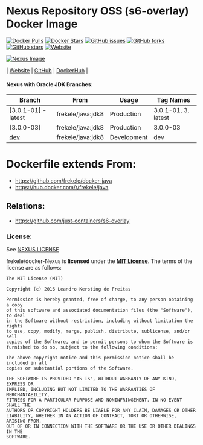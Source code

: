 # Nexus Repository OSS (s6-overlay) Docker Image

[![Docker Pulls](https://img.shields.io/docker/pulls/frekele/nexus.svg)](https://hub.docker.com/r/frekele/nexus/)
[![Docker Stars](https://img.shields.io/docker/stars/frekele/nexus.svg)](https://hub.docker.com/r/frekele/nexus/)
[![GitHub issues](https://img.shields.io/github/issues/frekele/docker-nexus.svg)](https://github.com/frekele/docker-nexus/issues)
[![GitHub forks](https://img.shields.io/github/forks/frekele/docker-nexus.svg)](https://github.com/frekele/docker-nexus/network)
[![GitHub stars](https://img.shields.io/github/stars/frekele/docker-nexus.svg)](https://github.com/frekele/docker-nexus/stargazers)
[![Website](https://img.shields.io/website-up-down-green-red/http/shields.io.svg)](https://frekele.github.io/docker-nexus/)

[![Nexus Image][NexusImage]][NexusWebsite]

| [Website]  | [GitHub]  | [DockerHub]  |


#### Nexus with Oracle JDK Branches:
| Branch                       | From                     | Usage        | Tag Names                        |
| ---------------------------- | ------------------------ | ------------ | ---------------------------------|
| [3.0.1-01] - latest          | frekele/java:jdk8        | Production   | 3.0.1-01, 3, latest              |
| [3.0.0-03]                   | frekele/java:jdk8        | Production   | 3.0.0-03                         |
| [dev]                        | frekele/java:jdk8        | Development  | dev                              |


# Dockerfile extends From:
- https://github.com/frekele/docker-java
- https://hub.docker.com/r/frekele/java


## Relations:
 - https://github.com/just-containers/s6-overlay

### License:
See [NEXUS LICENSE]

frekele/docker-Nexus is **licensed** under the **[MIT License]**. The terms of the license are as follows:

    The MIT License (MIT)

    Copyright (c) 2016 Leandro Kersting de Freitas

    Permission is hereby granted, free of charge, to any person obtaining a copy
    of this software and associated documentation files (the "Software"), to deal
    in the Software without restriction, including without limitation the rights
    to use, copy, modify, merge, publish, distribute, sublicense, and/or sell
    copies of the Software, and to permit persons to whom the Software is
    furnished to do so, subject to the following conditions:

    The above copyright notice and this permission notice shall be included in all
    copies or substantial portions of the Software.

    THE SOFTWARE IS PROVIDED "AS IS", WITHOUT WARRANTY OF ANY KIND, EXPRESS OR
    IMPLIED, INCLUDING BUT NOT LIMITED TO THE WARRANTIES OF MERCHANTABILITY,
    FITNESS FOR A PARTICULAR PURPOSE AND NONINFRINGEMENT. IN NO EVENT SHALL THE
    AUTHORS OR COPYRIGHT HOLDERS BE LIABLE FOR ANY CLAIM, DAMAGES OR OTHER
    LIABILITY, WHETHER IN AN ACTION OF CONTRACT, TORT OR OTHERWISE, ARISING FROM,
    OUT OF OR IN CONNECTION WITH THE SOFTWARE OR THE USE OR OTHER DEALINGS IN THE
    SOFTWARE.


[NexusImage]: https://raw.githubusercontent.com/frekele/docker-nexus/dev/nexus-logo.png
[NexusWebsite]: http://www.sonatype.com/nexus-repository-oss
[Website]: https://frekele.github.io/docker-nexus
[GitHub]: https://github.com/frekele/docker-nexus
[DockerHub]: https://hub.docker.com/r/frekele/nexus
[NEXUS LICENSE]: https://github.com/frekele/docker-nexus/blob/dev/NEXUS_LICENSE
[MIT LICENSE]: https://github.com/frekele/docker-nexus/blob/dev/LICENSE

[2.14.1-jdk8]: https://github.com/frekele/docker-nexus/blob/2.14.1-jdk8/Dockerfile
[2.14.1-jdk8u102]: https://github.com/frekele/docker-nexus/blob/2.14.1-jdk8u102/Dockerfile
[2.14.1-jdk8u101]: https://github.com/frekele/docker-nexus/blob/2.14.1-jdk8u101/Dockerfile
[2.14.1-jdk8u92]: https://github.com/frekele/docker-nexus/blob/2.14.1-jdk8u92/Dockerfile
[2.14.1-jdk8u91]: https://github.com/frekele/docker-nexus/blob/2.14.1-jdk8u91/Dockerfile
[2.14.1-jdk7]: https://github.com/frekele/docker-nexus/blob/2.14.1-jdk7/Dockerfile
[2.14.1-jdk7u80]: https://github.com/frekele/docker-nexus/blob/2.14.1-jdk7u80/Dockerfile
[2.14.1-jdk7u79]: https://github.com/frekele/docker-nexus/blob/2.14.1-jdk7u79/Dockerfile
[dev]: https://github.com/frekele/docker-nexus/blob/dev/Dockerfile
